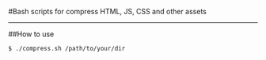 #Bash scripts for compress HTML, JS, CSS and other assets
********************
##How to use

    $ ./compress.sh /path/to/your/dir
